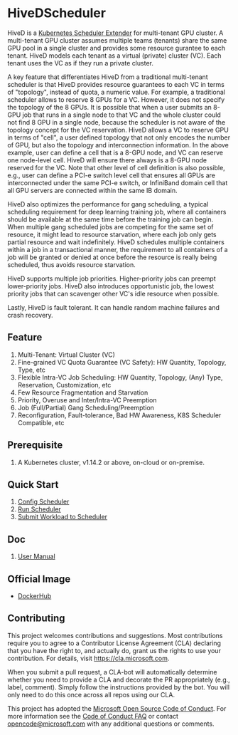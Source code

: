 # HiveDScheduler
HiveD is a [Kubernetes Scheduler Extender](https://github.com/kubernetes/community/blob/master/contributors/design-proposals/scheduling/scheduler_extender.md) for multi-tenant GPU cluster. A multi-tenant GPU cluster assumes multiple teams (tenants) share the same GPU pool in a single cluster and provides some resource gurantee to each tenant. HiveD models each tenant as a virtual (private) cluster (VC). Each tenant uses the VC as if they run a private cluster. 
 
A key feature that differentiates HiveD from a traditional multi-tenant scheduler is that HiveD provides resource guarantees to each VC in terms of "topology", instead of quota, a numeric value.  For example, a traditional scheduler allows to reserve 8 GPUs for a VC. However, it does not specify the topology of the 8 GPUs. It is possible that when a user submits an 8-GPU job that runs in a single node to that VC and the whole cluster could not find 8 GPU in a single node, because the scheduler is not aware of the topology concept for the VC reservation. HiveD allows a VC to reserve GPU in terms of "cell", a user defined topology that not only encodes the number of GPU, but also the topology and interconnection information. In the above example, user can define a cell that is a 8-GPU node, and VC can reserve one node-level cell. HiveD will ensure there always is a 8-GPU node reserved for the VC. Note that other level of cell definition is also possible, e.g., user can define a PCI-e switch level cell that ensures all GPUs are interconnected under the same PCI-e switch, or InfiniBand domain cell that all GPU servers are connected within the same IB domain.
 
HiveD also optimizes the performance for gang scheduling, a typical scheduling requirement for deep learning training job, where all containers should be available at the same time before the training job can begin. When multiple gang scheduled jobs are competing for the same set of resource, it might lead to resource starvation, where each job only gets partial resource and wait indefinitely. HiveD schedules multiple containers within a job in a transactional manner, the requirement to all containers of a job will be granted or denied at once before the resource is really being scheduled, thus avoids resource starvation. 
 
HiveD supports multiple job priorities. Higher-priority jobs can preempt lower-priority jobs. HiveD also introduces opportunistic job, the lowest priority jobs that can scavenger other VC's idle resource when possible.
 
Lastly, HiveD is fault tolerant. It can handle random machine failures and crash recovery.

## Feature
1. Multi-Tenant: Virtual Cluster (VC)
2. Fine-grained VC Quota Guarantee (VC Safety): HW Quantity, Topology, Type, etc
3. Flexible Intra-VC Job Scheduling: HW Quantity, Topology, (Any) Type, Reservation, Customization, etc
4. Few Resource Fragmentation and Starvation
5. Priority, Overuse and Inter/Intra-VC Preemption
6. Job (Full/Partial) Gang Scheduling/Preemption
7. Reconfiguration, Fault-tolerance, Bad HW Awareness, K8S Scheduler Compatible, etc

## Prerequisite
1. A Kubernetes cluster, v1.14.2 or above, on-cloud or on-premise.

## Quick Start
1. [Config Scheduler](doc/user-manual.md#ConfigQuickStart)
2. [Run Scheduler](example/run)
3. [Submit Workload to Scheduler](example/request)

## Doc
1. [User Manual](doc/user-manual.md)

## Official Image
* [DockerHub](https://hub.docker.com/u/hivedscheduler)

## Contributing
This project welcomes contributions and suggestions. Most contributions require you to agree to a
Contributor License Agreement (CLA) declaring that you have the right to, and actually do, grant us
the rights to use your contribution. For details, visit https://cla.microsoft.com.

When you submit a pull request, a CLA-bot will automatically determine whether you need to provide
a CLA and decorate the PR appropriately (e.g., label, comment). Simply follow the instructions
provided by the bot. You will only need to do this once across all repos using our CLA.

This project has adopted the [Microsoft Open Source Code of Conduct](https://opensource.microsoft.com/codeofconduct/).
For more information see the [Code of Conduct FAQ](https://opensource.microsoft.com/codeofconduct/faq/) or
contact [opencode@microsoft.com](mailto:opencode@microsoft.com) with any additional questions or comments.
